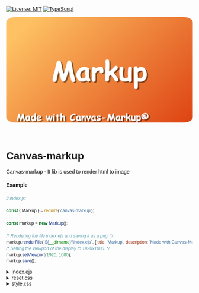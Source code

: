 [![License: MIT](https://img.shields.io/badge/License-MIT-yellow.svg)](https://opensource.org/licenses/MIT)
[![TypeScript](https://img.shields.io/badge/%3C%2F%3E-TypeScript-%230074c1.svg)](http://www.typescriptlang.org/)

<img style="border-radius: 5%" src="https://github.com/Xpos587/Canvas-markup/blob/main/logo.png?raw=true" alt></img>
<br>
<br>
<br>

Canvas-markup
======
Canvas-markup - It lib is used to render html to image

#### **Example**
```javascript
// index.js:

const { Markup } = require('canvas-markup');

const markup = new Markup();

/* Rendering the file index.ejs and saving it as a png. */
markup.renderFile(`${__dirname}\\index.ejs`, { title: 'Markup', description: 'Made with Canvas-Markup©' });
/* Setting the viewport of the display to 1920x1080. */
markup.setViewport(1920, 1080);
markup.save();
```

<details>
    <summary>index.ejs</summary>
    <pre>
        <code>
            <pre class="hljs" style="display: block; overflow-x: auto; padding: 0.5em; background: rgb(39, 40, 34); color: rgb(221, 221, 221);"><span class="xml"><span class="hljs-meta" style="color: rgb(117, 113, 94);">&lt;!DOCTYPE html&gt;</span>
<span class="hljs-tag" style="color: rgb(249, 38, 114);">&lt;<span class="hljs-name" style="color: rgb(249, 38, 114);">html</span> <span class="hljs-attr">lang</span>=<span class="hljs-string" style="color: rgb(166, 226, 46);">"ru"</span>&gt;</span>
<span class="hljs-tag" style="color: rgb(249, 38, 114);">&lt;<span class="hljs-name" style="color: rgb(249, 38, 114);">head</span>&gt;</span>
    <span class="hljs-tag" style="color: rgb(249, 38, 114);">&lt;<span class="hljs-name" style="color: rgb(249, 38, 114);">meta</span> <span class="hljs-attr">charset</span>=<span class="hljs-string" style="color: rgb(166, 226, 46);">"UTF-8"</span>&gt;</span>
    <span class="hljs-tag" style="color: rgb(249, 38, 114);">&lt;<span class="hljs-name" style="color: rgb(249, 38, 114);">meta</span> <span class="hljs-attr">http-equiv</span>=<span class="hljs-string" style="color: rgb(166, 226, 46);">"X-UA-Compatible"</span> <span class="hljs-attr">content</span>=<span class="hljs-string" style="color: rgb(166, 226, 46);">"IE=edge"</span>&gt;</span>
    <span class="hljs-tag" style="color: rgb(249, 38, 114);">&lt;<span class="hljs-name" style="color: rgb(249, 38, 114);">meta</span> <span class="hljs-attr">name</span>=<span class="hljs-string" style="color: rgb(166, 226, 46);">"viewport"</span> <span class="hljs-attr">content</span>=<span class="hljs-string" style="color: rgb(166, 226, 46);">"width=device-width, initial-scale=1.0"</span>&gt;</span>
    <span class="hljs-tag" style="color: rgb(249, 38, 114);">&lt;<span class="hljs-name" style="color: rgb(249, 38, 114);">link</span> <span class="hljs-attr">rel</span>=<span class="hljs-string" style="color: rgb(166, 226, 46);">"stylesheet"</span> <span class="hljs-attr">href</span>=<span class="hljs-string" style="color: rgb(166, 226, 46);">"../reset.css"</span>&gt;</span>
    <span class="hljs-tag" style="color: rgb(249, 38, 114);">&lt;<span class="hljs-name" style="color: rgb(249, 38, 114);">link</span> <span class="hljs-attr">rel</span>=<span class="hljs-string" style="color: rgb(166, 226, 46);">"stylesheet"</span> <span class="hljs-attr">href</span>=<span class="hljs-string" style="color: rgb(166, 226, 46);">"../style.css"</span>&gt;</span>
<span class="hljs-tag" style="color: rgb(249, 38, 114);">&lt;/<span class="hljs-name" style="color: rgb(249, 38, 114);">head</span>&gt;</span>
<span class="hljs-tag" style="color: rgb(249, 38, 114);">&lt;<span class="hljs-name" style="color: rgb(249, 38, 114);">body</span>&gt;</span>
    <span class="hljs-tag" style="color: rgb(249, 38, 114);">&lt;<span class="hljs-name" style="color: rgb(249, 38, 114);">span</span> <span class="hljs-attr">class</span>=<span class="hljs-string" style="color: rgb(166, 226, 46);">"title"</span>&gt;</span><span class="hljs-tag" style="color: rgb(249, 38, 114);">&lt;<span class="hljs-name" style="color: rgb(249, 38, 114);">%=</span></span></span><span class="ruby">title </span><span class="xml"><span class="hljs-tag" style="color: rgb(249, 38, 114);">%&gt;</span><span class="hljs-tag" style="color: rgb(249, 38, 114);">&lt;/<span class="hljs-name" style="color: rgb(249, 38, 114);">span</span>&gt;</span>
    <span class="hljs-tag" style="color: rgb(249, 38, 114);">&lt;<span class="hljs-name" style="color: rgb(249, 38, 114);">span</span> <span class="hljs-attr">class</span>=<span class="hljs-string" style="color: rgb(166, 226, 46);">"description"</span>&gt;</span><span class="hljs-tag" style="color: rgb(249, 38, 114);">&lt;<span class="hljs-name" style="color: rgb(249, 38, 114);">%=</span></span></span><span class="ruby">description </span><span class="xml"><span class="hljs-tag" style="color: rgb(249, 38, 114);">%&gt;</span><span class="hljs-tag" style="color: rgb(249, 38, 114);">&lt;/<span class="hljs-name" style="color: rgb(249, 38, 114);">span</span>&gt;</span>
<span class="hljs-tag" style="color: rgb(249, 38, 114);">&lt;/<span class="hljs-name" style="color: rgb(249, 38, 114);">body</span>&gt;</span>
<span class="hljs-tag" style="color: rgb(249, 38, 114);">&lt;/<span class="hljs-name" style="color: rgb(249, 38, 114);">html</span>&gt;</span></span></pre>
        </code>
    </pre>
</details>

<details>
    <summary>reset.css</summary>
    <pre>
        <code>
            <pre class="hljs" style="display: block; overflow-x: auto; padding: 0.5em; background: rgb(39, 40, 34); color: rgb(221, 221, 221);">* {
    <span class="hljs-attribute" style="color: rgb(191, 121, 219);">padding</span>: <span class="hljs-number">0</span>;
    <span class="hljs-attribute" style="color: rgb(191, 121, 219);">margin</span>: <span class="hljs-number">0</span>;
    <span class="hljs-attribute" style="color: rgb(191, 121, 219);">border</span>: <span class="hljs-number">0</span>;
}

*,
*<span class="hljs-selector-pseudo" style="color: rgb(166, 226, 46);">:before</span>,
*<span class="hljs-selector-pseudo" style="color: rgb(166, 226, 46);">:after</span> {
    <span class="hljs-attribute" style="color: rgb(191, 121, 219);">-webkit-box-sizing</span>: border-box;
    <span class="hljs-attribute" style="color: rgb(191, 121, 219);">box-sizing</span>: border-box;
    <span class="hljs-attribute" style="color: rgb(191, 121, 219);">cursor</span>: default;
}

 <span class="hljs-selector-pseudo" style="color: rgb(166, 226, 46);">:focus</span>,
 <span class="hljs-selector-pseudo" style="color: rgb(166, 226, 46);">:active</span> {
    <span class="hljs-attribute" style="color: rgb(191, 121, 219);">outline</span>: none;
}

<span class="hljs-selector-tag" style="color: rgb(249, 38, 114); font-weight: 700;">a</span><span class="hljs-selector-pseudo" style="color: rgb(166, 226, 46);">:focus</span>,
<span class="hljs-selector-tag" style="color: rgb(249, 38, 114); font-weight: 700;">a</span><span class="hljs-selector-pseudo" style="color: rgb(166, 226, 46);">:active</span> {
    <span class="hljs-attribute" style="color: rgb(191, 121, 219);">outline</span>: none;
}

<span class="hljs-selector-tag" style="color: rgb(249, 38, 114); font-weight: 700;">nav</span>,
<span class="hljs-selector-tag" style="color: rgb(249, 38, 114); font-weight: 700;">footer</span>,
<span class="hljs-selector-tag" style="color: rgb(249, 38, 114); font-weight: 700;">header</span>,
<span class="hljs-selector-tag" style="color: rgb(249, 38, 114); font-weight: 700;">aside</span> {
    <span class="hljs-attribute" style="color: rgb(191, 121, 219);">display</span>: block;
}

<span class="hljs-selector-tag" style="color: rgb(249, 38, 114); font-weight: 700;">html</span>,
<span class="hljs-selector-tag" style="color: rgb(249, 38, 114); font-weight: 700;">body</span> {
    <span class="hljs-attribute" style="color: rgb(191, 121, 219);">height</span>: <span class="hljs-number">100%</span>;
    <span class="hljs-attribute" style="color: rgb(191, 121, 219);">width</span>: <span class="hljs-number">100%</span>;
    <span class="hljs-attribute" style="color: rgb(191, 121, 219);">font-size</span>: <span class="hljs-number">100%</span>;
    <span class="hljs-attribute" style="color: rgb(191, 121, 219);">line-height</span>: <span class="hljs-number">1</span>;
    <span class="hljs-attribute" style="color: rgb(191, 121, 219);">font-size</span>: <span class="hljs-number">14px</span>;
    <span class="hljs-attribute" style="color: rgb(191, 121, 219);">-ms-text-size-adjust</span>: <span class="hljs-number">100%</span>;
    <span class="hljs-attribute" style="color: rgb(191, 121, 219);">-moz-text-size-adjust</span>: <span class="hljs-number">100%</span>;
}

<span class="hljs-selector-tag" style="color: rgb(249, 38, 114); font-weight: 700;">input</span>,
<span class="hljs-selector-tag" style="color: rgb(249, 38, 114); font-weight: 700;">button</span>,
<span class="hljs-selector-tag" style="color: rgb(249, 38, 114); font-weight: 700;">textarea</span> {
    <span class="hljs-attribute" style="color: rgb(191, 121, 219);">font-family</span>: inherit;
    <span class="hljs-attribute" style="color: rgb(191, 121, 219);">background-color</span>: unset;
}

<span class="hljs-selector-tag" style="color: rgb(249, 38, 114); font-weight: 700;">input</span><span class="hljs-selector-attr" style="color: rgb(166, 226, 46);">[type=range]</span> {
    <span class="hljs-attribute" style="color: rgb(191, 121, 219);">-webkit-appearance</span>: none;
    <span class="hljs-attribute" style="color: rgb(191, 121, 219);">appearance</span>: none;
}

<span class="hljs-selector-tag" style="color: rgb(249, 38, 114); font-weight: 700;">input</span><span class="hljs-selector-pseudo" style="color: rgb(166, 226, 46);">::-ms-clear</span> {
    <span class="hljs-attribute" style="color: rgb(191, 121, 219);">display</span>: none;
}

<span class="hljs-selector-tag" style="color: rgb(249, 38, 114); font-weight: 700;">button</span> {
    <span class="hljs-attribute" style="color: rgb(191, 121, 219);">cursor</span>: pointer;
}

<span class="hljs-selector-tag" style="color: rgb(249, 38, 114); font-weight: 700;">button</span><span class="hljs-selector-pseudo" style="color: rgb(166, 226, 46);">::-moz-focus-inner</span> {
    <span class="hljs-attribute" style="color: rgb(191, 121, 219);">padding</span>: <span class="hljs-number">0</span>;
    <span class="hljs-attribute" style="color: rgb(191, 121, 219);">border</span>: <span class="hljs-number">0</span>;
}

<span class="hljs-selector-tag" style="color: rgb(249, 38, 114); font-weight: 700;">a</span>,
<span class="hljs-selector-tag" style="color: rgb(249, 38, 114); font-weight: 700;">a</span><span class="hljs-selector-pseudo" style="color: rgb(166, 226, 46);">:visited</span> {
    <span class="hljs-attribute" style="color: rgb(191, 121, 219);">text-decoration</span>: none;
    <span class="hljs-attribute" style="color: rgb(191, 121, 219);">color</span>: unset;
}

<span class="hljs-selector-tag" style="color: rgb(249, 38, 114); font-weight: 700;">a</span><span class="hljs-selector-pseudo" style="color: rgb(166, 226, 46);">:hover</span> {
    <span class="hljs-attribute" style="color: rgb(191, 121, 219);">text-decoration</span>: none;
}

<span class="hljs-selector-tag" style="color: rgb(249, 38, 114); font-weight: 700;">ul</span> <span class="hljs-selector-tag" style="color: rgb(249, 38, 114); font-weight: 700;">li</span> {
    <span class="hljs-attribute" style="color: rgb(191, 121, 219);">list-style</span>: none;
}

<span class="hljs-selector-tag" style="color: rgb(249, 38, 114); font-weight: 700;">img</span> {
    <span class="hljs-attribute" style="color: rgb(191, 121, 219);">vertical-align</span>: top;
}

<span class="hljs-selector-tag" style="color: rgb(249, 38, 114); font-weight: 700;">h1</span>,
<span class="hljs-selector-tag" style="color: rgb(249, 38, 114); font-weight: 700;">h2</span>,
<span class="hljs-selector-tag" style="color: rgb(249, 38, 114); font-weight: 700;">h3</span>,
<span class="hljs-selector-tag" style="color: rgb(249, 38, 114); font-weight: 700;">h4</span>,
<span class="hljs-selector-tag" style="color: rgb(249, 38, 114); font-weight: 700;">h5</span>,
<span class="hljs-selector-tag" style="color: rgb(249, 38, 114); font-weight: 700;">h6</span> {
    <span class="hljs-attribute" style="color: rgb(191, 121, 219);">font-size</span>: inherit;
    <span class="hljs-attribute" style="color: rgb(191, 121, 219);">font-weight</span>: <span class="hljs-number">400</span>;
}

<span class="hljs-selector-class">.outline</span> {
    <span class="hljs-attribute" style="color: rgb(191, 121, 219);">outline</span>: <span class="hljs-number">1px</span> solid black;
}</pre>
        </code>
    </pre>
</details>

<details>
    <summary>style.css</summary>
    <pre>
        <code>
            <pre class="hljs" style="display: block; overflow-x: auto; padding: 0.5em; background: rgb(39, 40, 34); color: rgb(221, 221, 221);">@<span class="hljs-keyword" style="color: rgb(249, 38, 114); font-weight: 700;">import</span> url(<span class="hljs-string" style="color: rgb(166, 226, 46);">'https://fonts.googleapis.com/css2?family=Nabla&amp;display=swap'</span>);

<span class="hljs-selector-tag" style="color: rgb(249, 38, 114); font-weight: 700;">body</span> {
    <span class="hljs-attribute" style="color: rgb(191, 121, 219);">color</span>: <span class="hljs-number">#fff</span>;
    <span class="hljs-attribute" style="color: rgb(191, 121, 219);">font-size</span>: <span class="hljs-number">280px</span>;
    <span class="hljs-attribute" style="color: rgb(191, 121, 219);">font-weight</span>: bold;
    <span class="hljs-attribute" style="color: rgb(191, 121, 219);">font-family</span>: <span class="hljs-string" style="color: rgb(166, 226, 46);">'Nabla'</span>, cursive;
    <span class="hljs-attribute" style="color: rgb(191, 121, 219);">display</span>: flex;
    <span class="hljs-attribute" style="color: rgb(191, 121, 219);">align-items</span>: center;
    <span class="hljs-attribute" style="color: rgb(191, 121, 219);">justify-content</span>: center;
    <span class="hljs-attribute" style="color: rgb(191, 121, 219);">flex-direction</span>: column;
    <span class="hljs-attribute" style="color: rgb(191, 121, 219);">background-image</span>: <span class="hljs-built_in" style="color: rgb(166, 226, 46);">linear-gradient</span>( 135deg, #FEC163 10%, #DE4313 100%);
}

<span class="hljs-selector-tag" style="color: rgb(249, 38, 114); font-weight: 700;">span</span> {
    <span class="hljs-attribute" style="color: rgb(191, 121, 219);">position</span>: absolute;
    <span class="hljs-attribute" style="color: rgb(191, 121, 219);">padding</span>: <span class="hljs-number">10px</span>;
    <span class="hljs-attribute" style="color: rgb(191, 121, 219);">text-shadow</span>: <span class="hljs-number">#00000079</span> <span class="hljs-number">15px</span> <span class="hljs-number">10px</span>;
}

<span class="hljs-selector-class">.description</span> {
    <span class="hljs-attribute" style="color: rgb(191, 121, 219);">font-size</span>: <span class="hljs-number">100px</span>;
    <span class="hljs-attribute" style="color: rgb(191, 121, 219);">position</span>: absolute;
    <span class="hljs-attribute" style="color: rgb(191, 121, 219);">left</span>: <span class="hljs-number">5%</span>;
    <span class="hljs-attribute" style="color: rgb(191, 121, 219);">bottom</span>: <span class="hljs-number">0</span>;
    <span class="hljs-attribute" style="color: rgb(191, 121, 219);">padding</span>: <span class="hljs-number">10px</span>;
}</pre>
        </code>
    </pre>
</details>

<style>
    * {
        font-family: arial;
    }
</style>